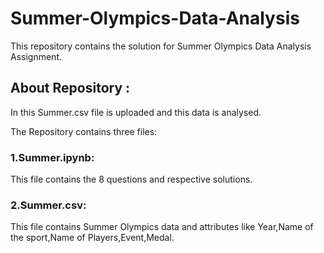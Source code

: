 # Summer-Olympics-Data-Analysis
This repository contains the solution for Summer Olympics Data Analysis Assignment.
               
   ## About Repository :
   In this Summer.csv file is uploaded and this data is analysed.

 The Repository contains three files:
 ### 1.Summer.ipynb: 
 This file contains the 8 questions and respective solutions.
 ### 2.Summer.csv:
 This file contains Summer Olympics data and attributes like Year,Name of the sport,Name of Players,Event,Medal.




